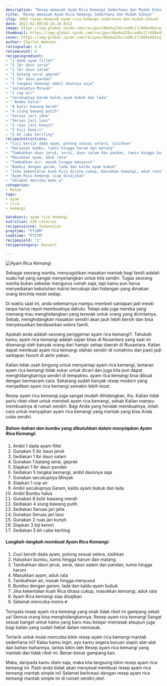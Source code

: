 ```yaml
---
description: "Resep memasak Ayam Rica Kemangi Sederhana dan Mudah Dibuat"
title: "Resep memasak Ayam Rica Kemangi Sederhana dan Mudah Dibuat"
slug: 1062-resep-memasak-ayam-rica-kemangi-sederhana-dan-mudah-dibuat
date: 2021-02-08T10:16:24.831Z
image: https://img-global.cpcdn.com/recipes/0be6a226ccad0c17/680x482cq70/ayam-rica-kemangi-foto-resep-utama.jpg
thumbnail: https://img-global.cpcdn.com/recipes/0be6a226ccad0c17/680x482cq70/ayam-rica-kemangi-foto-resep-utama.jpg
cover: https://img-global.cpcdn.com/recipes/0be6a226ccad0c17/680x482cq70/ayam-rica-kemangi-foto-resep-utama.jpg
author: Charles Webster
ratingvalue: 4.8
reviewcount: 8
recipeingredient:
- "1 dada ayam fillet"
- "5 lbr daun jeruk"
- "1 lbr daun salam"
- "1 batang serai geprek"
- "1 lbr daun pandan"
- "5 tangkai kemangi ambil daunnya saja"
- "secukupnya Minyak"
- "1 cup air"
- "secukupnya Garam kaldu ayam bubuk dan lada"
- " Bumbu halus"
- "8 butir bawang merah"
- "4 siung bawang putih"
- "Seruas jari jahe"
- "Seruas jari laos"
- "2 ruas jari kunyit"
- "3 biji kemiri"
- "5 bh cabe keriting"
recipeinstructions:
- "Cuci bersih dada ayam, potong sesuai selera, sisihkan"
- "Haluskan bumbu, tumis hingga harum dan matang"
- "Tambahkan daun jeruk, serai, daun salam dan pandan, tumis hingga harum"
- "Masukkan ayam, aduk rata"
- "Tambahkan air, masak hingga menyusut"
- "Bumbui dengan garam, lada dan kaldu ayam bubuk"
- "Jika kekentalan kuah Rica dirasa cukup, masukkan kemangi, aduk rata"
- "Ayam Rica kemangi siap disajikan"
- "Selamat mencoba moms 💕"
categories:
- Resep
tags:
- ayam
- rica
- kemangi

katakunci: ayam rica kemangi 
nutrition: 128 calories
recipecuisine: Indonesian
preptime: "PT10M"
cooktime: "PT57M"
recipeyield: "1"
recipecategory: Dessert

---
```



![Ayam Rica Kemangi](https://img-global.cpcdn.com/recipes/0be6a226ccad0c17/680x482cq70/ayam-rica-kemangi-foto-resep-utama.jpg)

Sebagai seorang wanita, menyuguhkan masakan mantab bagi famili adalah suatu hal yang sangat menyenangkan untuk kita sendiri. Tugas seorang  wanita bukan sekedar mengurus rumah saja, tapi kamu pun harus menyediakan kebutuhan nutrisi tercukupi dan hidangan yang dimakan orang tercinta mesti sedap.

Di waktu  saat ini, anda sebenarnya mampu membeli santapan jadi meski tanpa harus repot membuatnya dahulu. Tetapi ada juga mereka yang memang mau menghidangkan yang terenak untuk orang yang dicintainya. Sebab, menghidangkan masakan sendiri akan jauh lebih bersih dan bisa menyesuaikan berdasarkan selera famili. 



Apakah anda adalah seorang penggemar ayam rica kemangi?. Tahukah kamu, ayam rica kemangi adalah sajian khas di Nusantara yang saat ini disenangi oleh banyak orang dari hampir setiap daerah di Nusantara. Kalian dapat membuat ayam rica kemangi olahan sendiri di rumahmu dan pasti jadi santapan favorit di akhir pekan.

Kalian tidak usah bingung untuk menyantap ayam rica kemangi, lantaran ayam rica kemangi tidak sukar untuk dicari dan juga kita pun dapat menghidangkannya sendiri di tempatmu. ayam rica kemangi bisa dibuat dengan bermacam cara. Sekarang sudah banyak resep modern yang menjadikan ayam rica kemangi semakin lebih lezat.

Resep ayam rica kemangi juga sangat mudah dihidangkan, lho. Kalian tidak perlu ribet-ribet untuk membeli ayam rica kemangi, sebab Kalian mampu membuatnya di rumah sendiri. Bagi Anda yang hendak membuatnya, inilah cara untuk menyajikan ayam rica kemangi yang mantab yang bisa Anda coba sendiri.

<!--inarticleads1-->

##### Bahan-bahan dan bumbu yang dibutuhkan dalam menyiapkan Ayam Rica Kemangi:

1. Ambil 1 dada ayam fillet
1. Gunakan 5 lbr daun jeruk
1. Sediakan 1 lbr daun salam
1. Gunakan 1 batang serai, geprek
1. Siapkan 1 lbr daun pandan
1. Sediakan 5 tangkai kemangi, ambil daunnya saja
1. Gunakan secukupnya Minyak
1. Siapkan 1 cup air
1. Ambil secukupnya Garam, kaldu ayam bubuk dan lada
1. Ambil  Bumbu halus
1. Gunakan 8 butir bawang merah
1. Sediakan 4 siung bawang putih
1. Sediakan Seruas jari jahe
1. Gunakan Seruas jari laos
1. Gunakan 2 ruas jari kunyit
1. Siapkan 3 biji kemiri
1. Sediakan 5 bh cabe keriting




<!--inarticleads2-->

##### Langkah-langkah membuat Ayam Rica Kemangi:

1. Cuci bersih dada ayam, potong sesuai selera, sisihkan
1. Haluskan bumbu, tumis hingga harum dan matang
1. Tambahkan daun jeruk, serai, daun salam dan pandan, tumis hingga harum
1. Masukkan ayam, aduk rata
1. Tambahkan air, masak hingga menyusut
1. Bumbui dengan garam, lada dan kaldu ayam bubuk
1. Jika kekentalan kuah Rica dirasa cukup, masukkan kemangi, aduk rata
1. Ayam Rica kemangi siap disajikan
1. Selamat mencoba moms 💕




Ternyata resep ayam rica kemangi yang enak tidak ribet ini gampang sekali ya! Semua orang bisa menghidangkannya. Resep ayam rica kemangi Sangat sesuai banget untuk kamu yang baru mau belajar memasak ataupun juga bagi kalian yang sudah hebat dalam memasak.

Tertarik untuk mulai mencoba bikin resep ayam rica kemangi mantab sederhana ini? Kalau kamu ingin, ayo kamu segera buruan siapin alat-alat dan bahan-bahannya, lantas bikin deh Resep ayam rica kemangi yang mantab dan tidak ribet ini. Benar-benar gampang kan. 

Maka, daripada kamu diam saja, maka kita langsung bikin resep ayam rica kemangi ini. Pasti anda tiidak akan menyesal membuat resep ayam rica kemangi mantab simple ini! Selamat berkreasi dengan resep ayam rica kemangi mantab simple ini di rumah sendiri,oke!.

